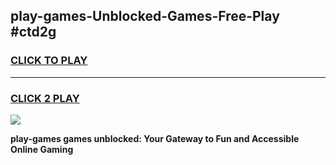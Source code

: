 
## play-games-Unblocked-Games-Free-Play #ctd2g
<h3>
<a href="https://us.freeplayer.one?title=play-games&ref=9M">CLICK TO PLAY</a></h3>
<hr>

<h3>
<a href="https://us.freeplayer.one?title=play-games&ref=9M">CLICK 2 PLAY</a>
  
</h3>

<a href="https://us.freeplayer.one?title=play-games&ref=9M"><img src="https://clearcache.store/games.png"></a>


**play-games games unblocked: Your Gateway to Fun and Accessible Online Gaming**
